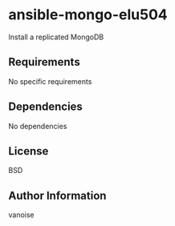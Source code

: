ansible-mongo-elu504
====================

Install a replicated MongoDB

Requirements
------------

No specific requirements

Dependencies
------------

No dependencies

License
-------

BSD

Author Information
------------------

vanoise
